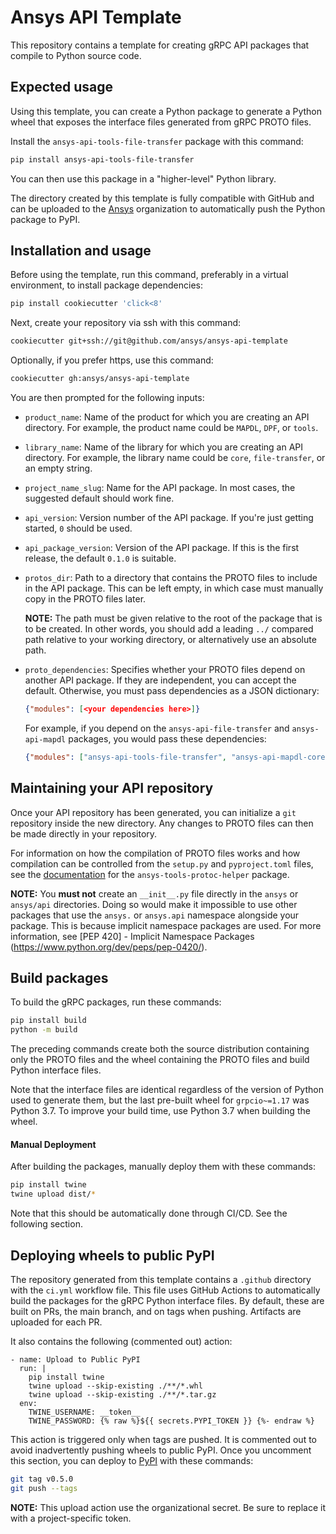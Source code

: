 # Ansys API Template

This repository contains a template for creating gRPC API packages that compile to Python source code.


## Expected usage

Using this template, you can create a Python package to generate a Python wheel
that exposes the interface files generated from gRPC PROTO files.

Install the `ansys-api-tools-file-transfer` package with this command:

```bash
pip install ansys-api-tools-file-transfer
```

You can then use this package in a "higher-level" Python library.

The directory created by this template is fully compatible with GitHub and can
be uploaded to the [Ansys](https://github.com/ansys) organization to
automatically push the Python package to PyPI.


## Installation and usage

Before using the template, run this command, preferably in a virtual environment, to install
package dependencies:

```bash
pip install cookiecutter 'click<8'
```

Next, create your repository via ssh with this command:

```bash
cookiecutter git+ssh://git@github.com/ansys/ansys-api-template
```

Optionally, if you prefer https, use this command:

```bash
cookiecutter gh:ansys/ansys-api-template
```

You are then prompted for the following inputs:

* `product_name`: Name of the product for which you are creating an API directory. For example, the product name could be ``MAPDL``, ``DPF``, or ``tools``.
* `library_name`: Name of the library for which you are creating an API directory. For example, the library name could be ``core``, ``file-transfer``, or an empty string.
* `project_name_slug`: Name for the API package. In most cases, the suggested default should work fine.
* `api_version`: Version number of the API package. If you're just getting started, ``0`` should be used.
* `api_package_version`: Version of the API package. If this is the first release, the default ``0.1.0`` is suitable.
* `protos_dir`: Path to a directory that contains the PROTO files to include in the API package. This can be left empty, in which case must manually copy in the PROTO files later.

  **NOTE:** The path must be given relative to the root of the package that is to be created. In other words, you should add a leading ``../`` compared path relative to your working directory, or alternatively use an absolute path.
* `proto_dependencies`: Specifies whether your PROTO files depend on another API package. If they are independent, you can accept the default. Otherwise, you must pass dependencies as a JSON dictionary:

  ```json
  {"modules": [<your dependencies here>]}
  ```

  For example, if you depend on the ``ansys-api-file-transfer`` and ``ansys-api-mapdl`` packages, you
  would pass these dependencies:

  ```json
  {"modules": ["ansys-api-tools-file-transfer", "ansys-api-mapdl-core"]}
  ```

## Maintaining your API repository

Once your API repository has been generated, you can initialize a ``git`` repository inside the new directory. Any changes to PROTO files can then be made directly in your repository.

For information on how the compilation of PROTO files works and how compilation can be controlled from the ``setup.py`` and ``pyproject.toml`` files, see the [documentation](https://ansys.github.io/ansys-tools-protoc-helper/) for the ``ansys-tools-protoc-helper`` package.

**NOTE:** You **must not** create an ``__init__.py`` file directly in the ``ansys`` or ``ansys/api`` directories. Doing so would make it impossible to use other packages that use the `ansys.` or `ansys.api` namespace alongside your package. This is because implicit namespace packages are used. For more information, see [PEP 420] - Implicit Namespace Packages (https://www.python.org/dev/peps/pep-0420/).


## Build packages

To build the gRPC packages, run these commands:

```bash
pip install build
python -m build
```

The preceding commands create both the source distribution containing only the PROTO files
and the wheel containing the PROTO files and build Python interface files.

Note that the interface files are identical regardless of the version of Python
used to generate them, but the last pre-built wheel for ``grpcio~=1.17`` was
Python 3.7. To improve your build time, use Python 3.7 when building the
wheel.


#### Manual Deployment

After building the packages, manually deploy them with these commands:

```bash
pip install twine
twine upload dist/*
```

Note that this should be automatically done through CI/CD. See the following section.


## Deploying wheels to public PyPI

The repository generated from this template contains a ``.github`` directory
with the ``ci.yml`` workflow file. This file uses GitHub Actions
to automatically build the packages for the gRPC Python interface files. By
default, these are built on PRs, the main branch, and on tags when
pushing. Artifacts are uploaded for each PR.

It also contains the following (commented out) action:

```
- name: Upload to Public PyPI
  run: |
    pip install twine
    twine upload --skip-existing ./**/*.whl
    twine upload --skip-existing ./**/*.tar.gz
  env:
    TWINE_USERNAME: __token__
    TWINE_PASSWORD: {% raw %}${{ secrets.PYPI_TOKEN }} {%- endraw %}

```

This action is triggered only when tags are pushed. It is commented out to avoid
inadvertently pushing wheels to public PyPI. Once you uncomment this section,
you can deploy to [PyPI](https://pypi.org/) with these commands:

```bash
git tag v0.5.0
git push --tags
```

**NOTE:** This upload action use the organizational secret. Be sure to replace it with a project-specific token.
